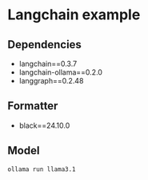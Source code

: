 # Langchain example

## Dependencies

- langchain==0.3.7
- langchain-ollama==0.2.0
- langgraph==0.2.48

## Formatter

- black==24.10.0

## Model

```
ollama run llama3.1
```
